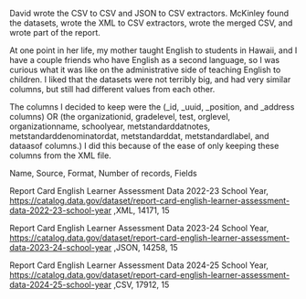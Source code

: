 David wrote the CSV to CSV and JSON to CSV extractors. McKinley found the datasets, wrote the XML to CSV extractors, wrote the merged CSV, and wrote part of the report.

At one point in her life, my mother taught English to students in Hawaii, and I have a couple friends who have English as a second language, so I was curious what it was like on the administrative side of teaching English to children. 
I liked that the datasets were not terribly big, and had very similar columns, but still had different values from each other.

The columns I decided to keep were the (_id, _uuid, _position, and _address columns) OR (the organizationid, gradelevel, test, orglevel, organizationname, schoolyear, metstandarddatnotes, metstandarddenominatordat, metstandarddat, metstandardlabel, and dataasof columns.)  I did this because of the ease of only keeping these columns from the XML file.


Name, Source, Format, Number of records, Fields

Report Card English Learner Assessment Data 2022-23 School Year, https://catalog.data.gov/dataset/report-card-english-learner-assessment-data-2022-23-school-year ,XML, 14171, 15                      
                  
Report Card English Learner Assessment Data 2023-24 School Year, https://catalog.data.gov/dataset/report-card-english-learner-assessment-data-2023-24-school-year ,JSON, 14258, 15                    
                  

Report Card English Learner Assessment Data 2024-25 School Year, https://catalog.data.gov/dataset/report-card-english-learner-assessment-data-2024-25-school-year ,CSV, 17912, 15
                  



